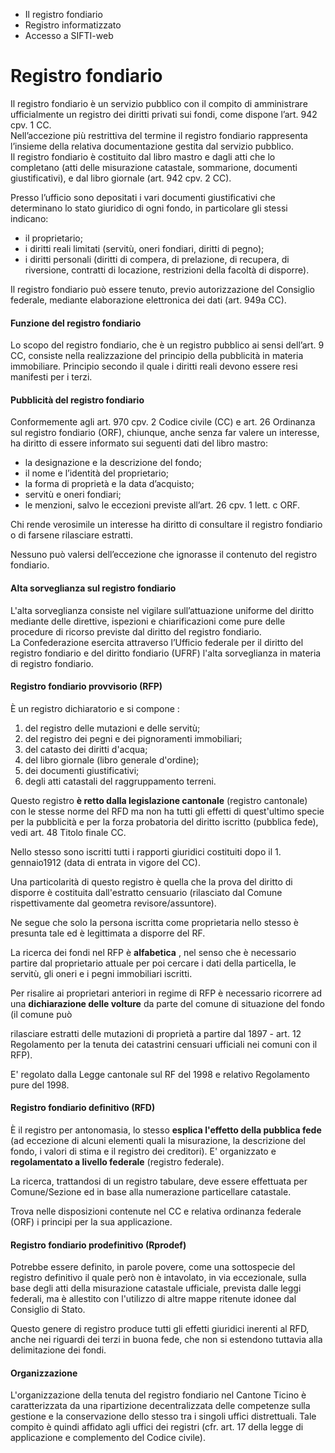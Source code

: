   * Il registro fondiario
  * Registro informatizzato
  * Accesso a SIFTI-web

#  Registro fondiario

Il registro fondiario è un servizio pubblico con il compito di amministrare
ufficialmente un registro dei diritti privati sui fondi, come dispone l’art.
942 cpv. 1 CC.  
Nell’accezione più restrittiva del termine il registro fondiario rappresenta
l’insieme della relativa documentazione gestita dal servizio pubblico.  
Il registro fondiario è costituito dal libro mastro e dagli atti che lo
completano (atti delle misurazione catastale, sommarione, documenti
giustificativi), e dal libro giornale (art. 942 cpv. 2 CC).

Presso l’ufficio sono depositati i vari documenti giustificativi che
determinano lo stato giuridico di ogni fondo, in particolare gli stessi
indicano:

  * il proprietario;
  * i diritti reali limitati (servitù, oneri fondiari, diritti di pegno);
  * i diritti personali (diritti di compera, di prelazione, di recupera, di riversione, contratti di locazione, restrizioni della facoltà di disporre).

Il registro fondiario può essere tenuto, previo autorizzazione del Consiglio
federale, mediante elaborazione elettronica dei dati (art. 949a CC).

####  Funzione del registro fondiario

Lo scopo del registro fondiario, che è un registro pubblico ai sensi dell’art.
9 CC, consiste nella realizzazione del principio della pubblicità in materia
immobiliare. Principio secondo il quale i diritti reali devono essere resi
manifesti per i terzi.

####  Pubblicità del registro fondiario

Conformemente agli art. 970 cpv. 2 Codice civile (CC) e art. 26 Ordinanza sul
registro fondiario (ORF), chiunque, anche senza far valere un interesse, ha
diritto di essere informato sui seguenti dati del libro mastro:

  * la designazione e la descrizione del fondo;
  * il nome e l’identità del proprietario;
  * la forma di proprietà e la data d’acquisto;
  * servitù e oneri fondiari;
  * le menzioni, salvo le eccezioni previste all’art. 26 cpv. 1 lett. c ORF.

Chi rende verosimile un interesse ha diritto di consultare il registro
fondiario o di farsene rilasciare estratti.

Nessuno può valersi dell’eccezione che ignorasse il contenuto del registro
fondiario.

####  Alta sorveglianza sul registro fondiario

L'alta sorveglianza consiste nel vigilare sull’attuazione uniforme del diritto
mediante delle direttive, ispezioni e chiarificazioni come pure delle
procedure di ricorso previste dal diritto del registro fondiario.  
La Confederazione esercita attraverso l’Ufficio federale per il diritto del
registro fondiario e del diritto fondiario (UFRF) l'alta sorveglianza in
materia di registro fondiario.

####  Registro fondiario provvisorio (RFP)

È un registro dichiaratorio e si compone :

  1. del registro delle mutazioni e delle servitù;
  2. del registro dei pegni e dei pignoramenti immobiliari;
  3. del catasto dei diritti d'acqua;
  4. del libro giornale (libro generale d'ordine);
  5. dei documenti giustificativi;
  6. degli atti catastali del raggruppamento terreni.

Questo registro **è retto dalla legislazione cantonale** (registro cantonale)
con le stesse norme del RFD ma non ha tutti gli effetti di quest'ultimo specie
per la pubblicità e per la forza probatoria del diritto iscritto (pubblica
fede), vedi art. 48 Titolo finale CC.

Nello stesso sono iscritti tutti i rapporti giuridici costituiti dopo il 1.
gennaio1912 (data di entrata in vigore del CC).

Una particolarità di questo registro è quella che la prova del diritto di
disporre è costituita dall'estratto censuario (rilasciato dal Comune
rispettivamente dal geometra revisore/assuntore).

Ne segue che solo la persona iscritta come proprietaria nello stesso è
presunta tale ed è legittimata a disporre del RF.

La ricerca dei fondi nel RFP è **alfabetica** , nel senso che è necessario
partire dal proprietario attuale per poi cercare i dati della particella, le
servitù, gli oneri e i pegni immobiliari iscritti.

Per risalire ai proprietari anteriori in regime di RFP è necessario ricorrere
ad una **dichiarazione delle volture** da parte del comune di situazione del
fondo (il comune può

rilasciare estratti delle mutazioni di proprietà a partire dal 1897 - art. 12
Regolamento per la tenuta dei catastrini censuari ufficiali nei comuni con il
RFP).

E' regolato dalla Legge cantonale sul RF del 1998 e relativo Regolamento pure
del 1998.

####  Registro fondiario definitivo (RFD)

È il registro per antonomasia, lo stesso **esplica l'effetto della pubblica
fede** (ad eccezione di alcuni elementi quali la misurazione, la descrizione
del fondo, i valori di stima e il registro dei creditori). E' organizzato e
**regolamentato a livello federale** (registro federale).

La ricerca, trattandosi di un registro tabulare, deve essere effettuata per
Comune/Sezione ed in base alla numerazione particellare catastale.

Trova nelle disposizioni contenute nel CC e relativa ordinanza federale (ORF)
i principi per la sua applicazione.

####  Registro fondiario prodefinitivo (Rprodef)

Potrebbe essere definito, in parole povere, come una sottospecie del registro
definitivo il quale però non è intavolato, in via eccezionale, sulla base
degli atti della misurazione catastale ufficiale, prevista dalle leggi
federali, ma è allestito con l'utilizzo di altre mappe ritenute idonee dal
Consiglio di Stato.

Questo genere di registro produce tutti gli effetti giuridici inerenti al RFD,
anche nei riguardi dei terzi in buona fede, che non si estendono tuttavia alla
delimitazione dei fondi.

####  Organizzazione

L'organizzazione della tenuta del registro fondiario nel Cantone Ticino è
caratterizzata da una ripartizione decentralizzata delle competenze sulla
gestione e la conservazione dello stesso tra i singoli uffici distrettuali.
Tale compito è quindi affidato agli uffici dei registri (cfr. art. 17 della
legge di applicazione e complemento del Codice civile).

